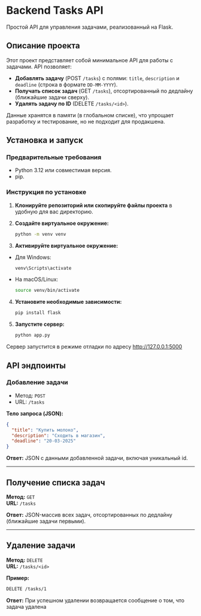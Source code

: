 # Backend Tasks API

Простой API для управления задачами, реализованный на Flask.

## Описание проекта

Этот проект представляет собой минимальное API для работы с задачами. API позволяет:
- **Добавлять задачу** (POST `/tasks`) с полями: `title`, `description` и `deadline` (строка в формате `DD-MM-YYYY`).
- **Получать список задач** (GET `/tasks`), отсортированный по дедлайну (ближайшие задачи сверху).
- **Удалять задачу по ID** (DELETE `/tasks/<id>`).

Данные хранятся в памяти (в глобальном списке), что упрощает разработку и тестирование, но не подходит для продакшена.

## Установка и запуск

### Предварительные требования
- Python 3.12 или совместимая версия.
- pip.

### Инструкция по установке

1. **Клонируйте репозиторий или скопируйте файлы проекта** в удобную для вас директорию.

2. **Создайте виртуальное окружение:**

   ```bash
   python -m venv venv

3. **Активируйте виртуальное окружение:**

* Для Windows:

   ```bash
   venv\Scripts\activate
* На macOS/Linux:

   ```bash
   source venv/bin/activate

4. **Установите необходимые зависимости:**

   ```bash
   pip install flask

4. **Запустите сервер:**

   ```bash
   python app.py

Сервер запустится в режиме отладки по адресу http://127.0.0.1:5000

## API эндпоинты

### Добавление задачи

* Метод: `POST`  
* URL: `/tasks`

**Тело запроса (JSON):**

```json
{
  "title": "Купить молоко",
  "description": "Сходить в магазин",
  "deadline": "20-03-2025"
}
```

**Ответ:** JSON с данными добавленной задачи, включая уникальный id.

---

## Получение списка задач

**Метод:** `GET`  
**URL:** `/tasks`

**Ответ:** JSON-массив всех задач, отсортированных по дедлайну (ближайшие задачи первыми).

---

## Удаление задачи

**Метод:** `DELETE`  
**URL:** `/tasks/<id>`

**Пример:**

```bash
DELETE /tasks/1
```

**Ответ:** При успешном удалении возвращается сообщение о том, что задача удалена

